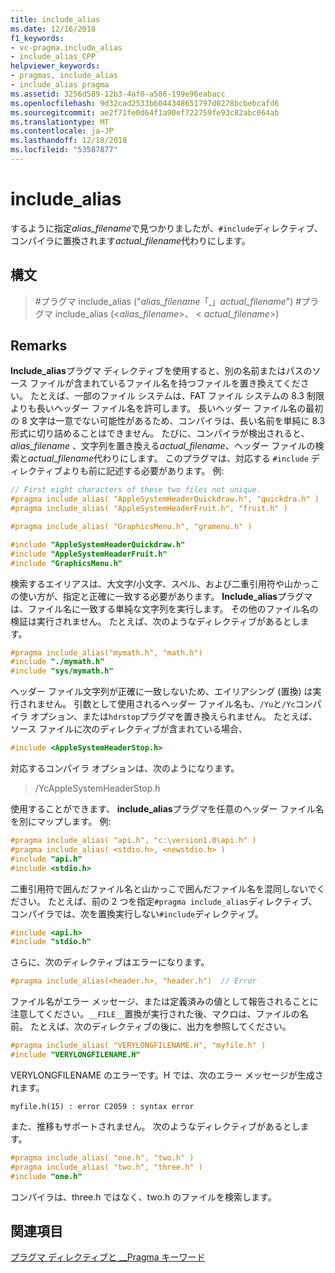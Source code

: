```yaml
---
title: include_alias
ms.date: 12/16/2018
f1_keywords:
- vc-pragma.include_alias
- include_alias_CPP
helpviewer_keywords:
- pragmas, include_alias
- include_alias pragma
ms.assetid: 3256d589-12b3-4af0-a586-199e96eabacc
ms.openlocfilehash: 9d32cad2533b6044348651797d0278bcbebcafd6
ms.sourcegitcommit: ae2f71fe0d64f1a90ef722759fe93c82abc064ab
ms.translationtype: MT
ms.contentlocale: ja-JP
ms.lasthandoff: 12/18/2018
ms.locfileid: "53587877"
---
```

# <a name="includealias"></a>include_alias

するように指定*alias_filename*で見つかりましたが、`#include`ディレクティブ、コンパイラに置換されます*actual_filename*代わりにします。

## <a name="syntax"></a>構文

> #<a name="pragma-includealiasaliasfilename-actualfilename"></a>プラグマ include_alias ("*alias_filename*「,」*actual_filename*")
> #<a name="pragma-includealiasaliasfilename-actualfilename"></a>プラグマ include_alias (\<*alias_filename*>、 \< *actual_filename*>)

## <a name="remarks"></a>Remarks

**Include_alias**プラグマ ディレクティブを使用すると、別の名前またはパスのソース ファイルが含まれているファイル名を持つファイルを置き換えてください。 たとえば、一部のファイル システムは、FAT ファイル システムの 8.3 制限よりも長いヘッダー ファイル名を許可します。 長いヘッダー ファイル名の最初の 8 文字は一意でない可能性があるため、コンパイラは、長い名前を単純に 8.3 形式に切り詰めることはできません。 たびに、コンパイラが検出されると、 *alias_filename* 、文字列を置き換える*actual_filename*、ヘッダー ファイルの検索と*actual_filename*代わりにします。 このプラグマは、対応する `#include` ディレクティブよりも前に記述する必要があります。 例:

```cpp
// First eight characters of these two files not unique.
#pragma include_alias( "AppleSystemHeaderQuickdraw.h", "quickdra.h" )
#pragma include_alias( "AppleSystemHeaderFruit.h", "fruit.h" )

#pragma include_alias( "GraphicsMenu.h", "gramenu.h" )

#include "AppleSystemHeaderQuickdraw.h"
#include "AppleSystemHeaderFruit.h"
#include "GraphicsMenu.h"
```

検索するエイリアスは、大文字/小文字、スペル、および二重引用符や山かっこの使い方が、指定と正確に一致する必要があります。 **Include_alias**プラグマは、ファイル名に一致する単純な文字列を実行します。 その他のファイル名の検証は実行されません。 たとえば、次のようなディレクティブがあるとします。

```cpp
#pragma include_alias("mymath.h", "math.h")
#include "./mymath.h"
#include "sys/mymath.h"
```

ヘッダー ファイル文字列が正確に一致しないため、エイリアシング (置換) は実行されません。 引数として使用されるヘッダー ファイル名も、`/Yu`と`/Yc`コンパイラ オプション、または`hdrstop`プラグマを置き換えられません。 たとえば、ソース ファイルに次のディレクティブが含まれている場合、

```cpp
#include <AppleSystemHeaderStop.h>
```

対応するコンパイラ オプションは、次のようになります。

> /YcAppleSystemHeaderStop.h

使用することができます、 **include_alias**プラグマを任意のヘッダー ファイル名を別にマップします。 例:

```cpp
#pragma include_alias( "api.h", "c:\version1.0\api.h" )
#pragma include_alias( <stdio.h>, <newstdio.h> )
#include "api.h"
#include <stdio.h>
```

二重引用符で囲んだファイル名と山かっこで囲んだファイル名を混同しないでください。 たとえば、前の 2 つを指定`#pragma include_alias`ディレクティブ、コンパイラでは、次を置換実行しない`#include`ディレクティブ。

```cpp
#include <api.h>
#include "stdio.h"
```

さらに、次のディレクティブはエラーになります。

```cpp
#pragma include_alias(<header.h>, "header.h")  // Error
```

ファイル名がエラー メッセージ、または定義済みの値として報告されることに注意してください。`__FILE__`置換が実行された後、マクロは、ファイルの名前。 たとえば、次のディレクティブの後に、出力を参照してください。

```cpp
#pragma include_alias( "VERYLONGFILENAME.H", "myfile.h" )
#include "VERYLONGFILENAME.H"
```

VERYLONGFILENAME のエラーです。H では、次のエラー メッセージが生成されます。

```Output
myfile.h(15) : error C2059 : syntax error
```

また、推移もサポートされません。 次のようなディレクティブがあるとします。

```cpp
#pragma include_alias( "one.h", "two.h" )
#pragma include_alias( "two.h", "three.h" )
#include "one.h"
```

コンパイラは、three.h ではなく、two.h のファイルを検索します。

## <a name="see-also"></a>関連項目

[プラグマ ディレクティブと __Pragma キーワード](../preprocessor/pragma-directives-and-the-pragma-keyword.md)
